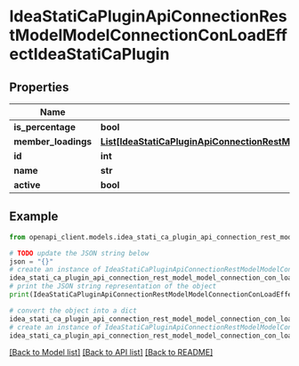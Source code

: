 # IdeaStatiCaPluginApiConnectionRestModelModelConnectionConLoadEffectIdeaStatiCaPlugin


## Properties

Name | Type | Description | Notes
------------ | ------------- | ------------- | -------------
**is_percentage** | **bool** |  | [optional] 
**member_loadings** | [**List[IdeaStatiCaPluginApiConnectionRestModelModelConnectionConLoadEffectMemberLoadIdeaStatiCaPlugin]**](IdeaStatiCaPluginApiConnectionRestModelModelConnectionConLoadEffectMemberLoadIdeaStatiCaPlugin.md) |  | [optional] 
**id** | **int** |  | [optional] 
**name** | **str** |  | [optional] 
**active** | **bool** |  | [optional] 

## Example

```python
from openapi_client.models.idea_stati_ca_plugin_api_connection_rest_model_model_connection_con_load_effect_idea_stati_ca_plugin import IdeaStatiCaPluginApiConnectionRestModelModelConnectionConLoadEffectIdeaStatiCaPlugin

# TODO update the JSON string below
json = "{}"
# create an instance of IdeaStatiCaPluginApiConnectionRestModelModelConnectionConLoadEffectIdeaStatiCaPlugin from a JSON string
idea_stati_ca_plugin_api_connection_rest_model_model_connection_con_load_effect_idea_stati_ca_plugin_instance = IdeaStatiCaPluginApiConnectionRestModelModelConnectionConLoadEffectIdeaStatiCaPlugin.from_json(json)
# print the JSON string representation of the object
print(IdeaStatiCaPluginApiConnectionRestModelModelConnectionConLoadEffectIdeaStatiCaPlugin.to_json())

# convert the object into a dict
idea_stati_ca_plugin_api_connection_rest_model_model_connection_con_load_effect_idea_stati_ca_plugin_dict = idea_stati_ca_plugin_api_connection_rest_model_model_connection_con_load_effect_idea_stati_ca_plugin_instance.to_dict()
# create an instance of IdeaStatiCaPluginApiConnectionRestModelModelConnectionConLoadEffectIdeaStatiCaPlugin from a dict
idea_stati_ca_plugin_api_connection_rest_model_model_connection_con_load_effect_idea_stati_ca_plugin_from_dict = IdeaStatiCaPluginApiConnectionRestModelModelConnectionConLoadEffectIdeaStatiCaPlugin.from_dict(idea_stati_ca_plugin_api_connection_rest_model_model_connection_con_load_effect_idea_stati_ca_plugin_dict)
```
[[Back to Model list]](../README.md#documentation-for-models) [[Back to API list]](../README.md#documentation-for-api-endpoints) [[Back to README]](../README.md)


